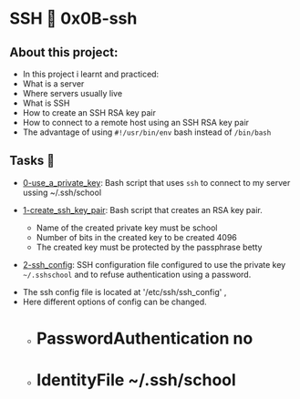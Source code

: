 # SSH :page_with_curl: 0x0B-ssh
 
## About this project:
- In this project i learnt and practiced:
- What is a server
- Where servers usually live
- What is SSH
- How to create an SSH RSA key pair
- How to connect to a remote host using an SSH RSA key pair
- The advantage of using `#!/usr/bin/env` bash instead of `/bin/bash`

## Tasks :page_with_curl:

* [0-use_a_private_key](./0-use_a_private_key): Bash script that uses `ssh` to connect to my
server ussing ~/.ssh/school

* [1-create_ssh_key_pair](./1-create_ssh_key_pair): Bash script that creates an RSA key pair.
	- Name of the created private key must be school
	- Number of bits in the created key to be created 4096
	- The created key must be protected by the passphrase betty

* [2-ssh_config](./2-ssh_config): SSH configuration file configured to use the private key
`~/.sshschool` and to refuse authentication using a password.
- The ssh config file is located at '/etc/ssh/ssh_config' ,
- Here different options of config can be changed. 
	- # PasswordAuthentication no
	- # IdentityFile ~/.ssh/school
